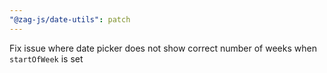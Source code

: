 ```yaml
---
"@zag-js/date-utils": patch
---
```


Fix issue where date picker does not show correct number of weeks when `startOfWeek` is set
